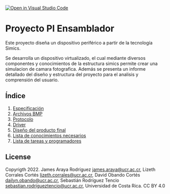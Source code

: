 [![Open in Visual Studio Code](https://classroom.github.com/assets/open-in-vscode-c66648af7eb3fe8bc4f294546bfd86ef473780cde1dea487d3c4ff354943c9ae.svg)](https://classroom.github.com/online_ide?assignment_repo_id=7710818&assignment_repo_type=AssignmentRepo)

# Proyecto PI Ensamblador

Este proyecto diseña un dispositivo periférico a partir de la tecnología Simics. 

Se desarrolla un dispositivo virtualizado, el cual mediante diversos componentes y conocimientos de la estructura simics  permite  crear  una simulacion de camara fotografica. Además se presenta un informe detallado del diseño y estructura del proyecto para el analisis y comprensión del usuario.  


## Índice
  1. [Especificación](https://github.com/ECCIUCRLQ/proyecto-nevergiveup/wiki/1.-Especificación)
  2. [Archivos BMP](https://github.com/ECCIUCRLQ/proyecto-nevergiveup/wiki/2.-Archivos-BMP)
  3. [Protocolo](https://github.com/ECCIUCRLQ/proyecto-nevergiveup/wiki/3.-Protocolo)
  4. [Driver](https://github.com/ECCIUCRLQ/proyecto-nevergiveup/wiki/4.-Driver)
  5. [Diseño del producto final](https://github.com/ECCIUCRLQ/proyecto-nevergiveup/wiki/5.-Diseño-del-producto-final)
  6. [Lista de conocimientos necesarios](https://github.com/ECCIUCRLQ/proyecto-nevergiveup/wiki/6.-Lista-de-conocimientos-necesarios)
  7. [Lista de tareas y programadores](https://github.com/ECCIUCRLQ/proyecto-nevergiveup/wiki/7.-Lista-de-tareas-y-programadores)


## License

Copyrigth 2022. James Araya Rodríguez james.araya@ucr.ac.cr, Lizeth Corrales Cortés lizeth.corrales@ucr.ac.cr, David Obando Cortés dailyn.obando@ucr.ac.cr, Sebastián Rodríguez Tencio sebastian.rodrigueztencio@ucr.ac.cr, Universidad de Costa Rica. CC BY 4.0
